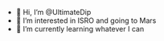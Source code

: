 - 👋 Hi, I’m @UltimateDip
- 👀 I’m interested in ISRO and going to Mars
- 🌱 I’m currently learning whatever I can

<!---
UltimateDip/UltimateDip is a ✨ special ✨ repository because its `README.md` (this file) appears on your GitHub profile.
You can click the Preview link to take a look at your changes.
--->

